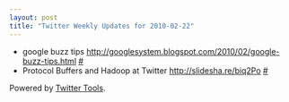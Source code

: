 ```yaml
---
layout: post
title: "Twitter Weekly Updates for 2010-02-22"
---
```


<ul class="aktt_tweet_digest">
	<li>google buzz tips <a href="http://googlesystem.blogspot.com/2010/02/google-buzz-tips.html" rel="nofollow">http://googlesystem.blogspot.com/2010/02/google-buzz-tips.html</a> <a href="http://twitter.com/Joshua_C/statuses/9428245415">#</a></li>
	<li>Protocol Buffers and Hadoop at Twitter <a href="http://slidesha.re/biq2Po" rel="nofollow">http://slidesha.re/biq2Po</a> <a href="http://twitter.com/Joshua_C/statuses/9382297551">#</a></li>
</ul>
<p class="aktt_credit">Powered by <a href="http://alexking.org/projects/wordpress">Twitter Tools</a>.</p>
